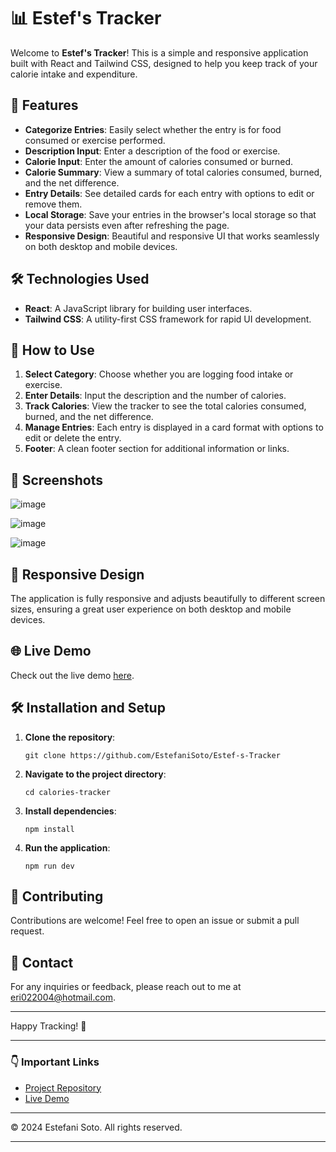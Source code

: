 <h1>📊 Estef's Tracker</h1>

<p>Welcome to <strong>Estef's Tracker</strong>! This is a simple and responsive application built with React and Tailwind CSS, designed to help you keep track of your calorie intake and expenditure.</p>

<h2>🚀 Features</h2>

<ul>
  <li><strong>Categorize Entries</strong>: Easily select whether the entry is for food consumed or exercise performed.</li>
  <li><strong>Description Input</strong>: Enter a description of the food or exercise.</li>
  <li><strong>Calorie Input</strong>: Enter the amount of calories consumed or burned.</li>
  <li><strong>Calorie Summary</strong>: View a summary of total calories consumed, burned, and the net difference.</li>
  <li><strong>Entry Details</strong>: See detailed cards for each entry with options to edit or remove them.</li>
  <li><strong>Local Storage</strong>: Save your entries in the browser's local storage so that your data persists even after refreshing the page.</li>
  <li><strong>Responsive Design</strong>: Beautiful and responsive UI that works seamlessly on both desktop and mobile devices.</li>
</ul>

<h2>🛠️ Technologies Used</h2>

<ul>
  <li><strong>React</strong>: A JavaScript library for building user interfaces.</li>
  <li><strong>Tailwind CSS</strong>: A utility-first CSS framework for rapid UI development.</li>
</ul>

<h2>📝 How to Use</h2>

<ol>
  <li><strong>Select Category</strong>: Choose whether you are logging food intake or exercise.</li>
  <li><strong>Enter Details</strong>: Input the description and the number of calories.</li>
  <li><strong>Track Calories</strong>: View the tracker to see the total calories consumed, burned, and the net difference.</li>
  <li><strong>Manage Entries</strong>: Each entry is displayed in a card format with options to edit or delete the entry.</li>
  <li><strong>Footer</strong>: A clean footer section for additional information or links.</li>
</ol>

<h2>🎨 Screenshots</h2>

![image](https://github.com/EstefaniSoto/Estef-s-Tracker/assets/107286035/59552f7c-2231-4be1-b14d-4f9934a5deb2)

![image](https://github.com/EstefaniSoto/Estef-s-Tracker/assets/107286035/2ef6bef0-d201-4d6c-95b2-6f9bd7733ed7)

![image](https://github.com/EstefaniSoto/Estef-s-Tracker/assets/107286035/935fb46b-179d-4d10-8e82-862fc4e8a344)
<h2>📱 Responsive Design</h2>

<p>The application is fully responsive and adjusts beautifully to different screen sizes, ensuring a great user experience on both desktop and mobile devices.</p>

<h2>🌐 Live Demo</h2>

<p>Check out the live demo <a href="https://estefstracker.netlify.app/">here</a>.</p>

<h2>🛠️ Installation and Setup</h2>

<ol>
  <li><strong>Clone the repository</strong>:
    <pre><code>git clone https://github.com/EstefaniSoto/Estef-s-Tracker </code></pre>
  </li>
  <li><strong>Navigate to the project directory</strong>:
    <pre><code>cd calories-tracker</code></pre>
  </li>
  <li><strong>Install dependencies</strong>:
    <pre><code>npm install</code></pre>
  </li>
  <li><strong>Run the application</strong>:
    <pre><code>npm run dev</code></pre>
  </li>
</ol>

<h2>🤝 Contributing</h2>

<p>Contributions are welcome! Feel free to open an issue or submit a pull request.</p>

<h2>📧 Contact</h2>

<p>For any inquiries or feedback, please reach out to me at <a href="mailto:eri022004@hotmail.com">eri022004@hotmail.com</a>.</p>

<hr>

<p>Happy Tracking! 🎉</p>

<hr>

<h3>👇 Important Links</h3>

<ul>
  <li><a href="https://github.com/EstefaniSoto/Estef-s-Tracker">Project Repository</a></li>
  <li><a href="https://estefstracker.netlify.app/">Live Demo</a></li>
</ul>

<hr>

<p>© 2024 Estefani Soto. All rights reserved.</p>

<hr>


